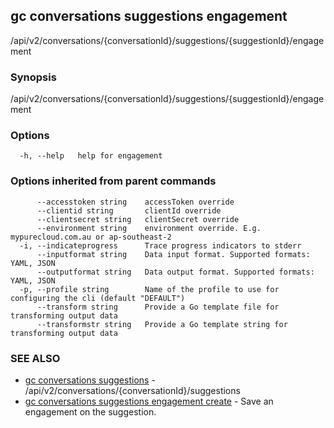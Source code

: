 ## gc conversations suggestions engagement

/api/v2/conversations/{conversationId}/suggestions/{suggestionId}/engagement

### Synopsis

/api/v2/conversations/{conversationId}/suggestions/{suggestionId}/engagement

### Options

```
  -h, --help   help for engagement
```

### Options inherited from parent commands

```
      --accesstoken string    accessToken override
      --clientid string       clientId override
      --clientsecret string   clientSecret override
      --environment string    environment override. E.g. mypurecloud.com.au or ap-southeast-2
  -i, --indicateprogress      Trace progress indicators to stderr
      --inputformat string    Data input format. Supported formats: YAML, JSON
      --outputformat string   Data output format. Supported formats: YAML, JSON
  -p, --profile string        Name of the profile to use for configuring the cli (default "DEFAULT")
      --transform string      Provide a Go template file for transforming output data
      --transformstr string   Provide a Go template string for transforming output data
```

### SEE ALSO

* [gc conversations suggestions](gc_conversations_suggestions.html)	 - /api/v2/conversations/{conversationId}/suggestions
* [gc conversations suggestions engagement create](gc_conversations_suggestions_engagement_create.html)	 - Save an engagement on the suggestion.


